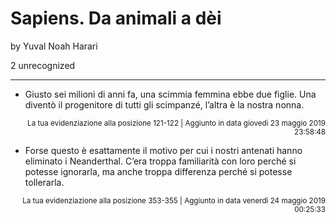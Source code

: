 # Sapiens. Da animali a dèi
by Yuval Noah Harari

2 unrecognized

---

* Giusto sei milioni di anni fa, una scimmia femmina ebbe due figlie. Una diventò il progenitore di tutti gli scimpanzé, l’altra è la nostra nonna.

<p style="text-align: right;"><sup>La tua evidenziazione alla posizione 121-122 | Aggiunto in data giovedì 23 maggio 2019 23:58:48</sup></p>

* Forse questo è esattamente il motivo per cui i nostri antenati hanno eliminato i Neanderthal. C’era troppa familiarità con loro perché si potesse ignorarla, ma anche troppa differenza perché si potesse tollerarla.

<p style="text-align: right;"><sup>La tua evidenziazione alla posizione 353-355 | Aggiunto in data venerdì 24 maggio 2019 00:25:33</sup></p>


